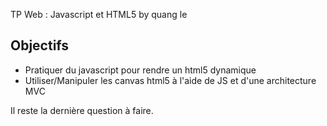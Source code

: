 TP Web : Javascript et HTML5 by quang le

## Objectifs
* Pratiquer du javascript pour rendre un html5 dynamique
* Utiliser/Manipuler les canvas html5 à l'aide de JS et d'une architecture MVC

Il reste la dernière question à faire.
